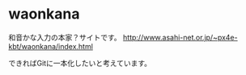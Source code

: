 # waonkana

和音かな入力の本家？サイトです。
http://www.asahi-net.or.jp/~px4e-kbt/waonkana/index.html

できればGitに一本化したいと考えています。
